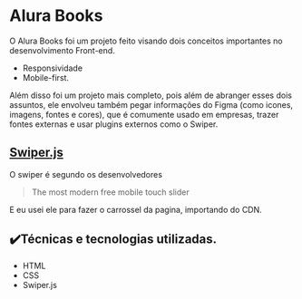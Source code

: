 <h1>Alura Books</h1>

O Alura Books foi um projeto feito visando dois conceitos importantes no desenvolvimento Front-end.

- Responsividade 
- Mobile-first. 

Além disso foi um projeto mais completo, pois além de abranger esses dois assuntos, ele envolveu também pegar informações do Figma (como icones, imagens, fontes e cores), que é comumente usado em empresas, trazer fontes externas e usar plugins externos como o Swiper.

<h2><a href="https://swiperjs.com/">Swiper.js</a></h2>

O swiper é segundo os desenvolvedores 
> The most modern free mobile touch slider

E eu usei ele para fazer o carrossel da pagina, importando do CDN.

<h2>✔️Técnicas e tecnologias utilizadas.</h2>

- HTML
- CSS
- Swiper.js
